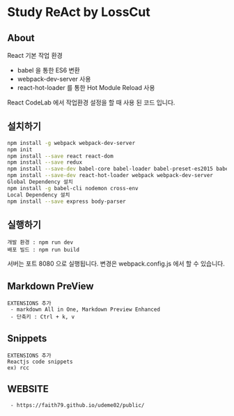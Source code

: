# Study ReAct by LossCut

## About

React 기본 작업 환경
- babel 을 통한 ES6 변환
- webpack-dev-server 사용
- react-hot-loader 를 통한 Hot Module Reload 사용

React CodeLab 에서 작업환경 설정을 할 때 사용 된 코드 입니다.


## 설치하기

```sh
npm install -g webpack webpack-dev-server
npm init
npm install --save react react-dom
npm install --save redux
npm install --save-dev babel-core babel-loader babel-preset-es2015 babel-preset-react 
npm install --save-dev react-hot-loader webpack webpack-dev-server
Global Dependency 설치
npm install -g babel-cli nodemon cross-env
Local Dependency 설치
npm install --save express body-parser
```

## 실행하기

```
개발 환경 : npm run dev
배포 빌드 : npm run build
```

서버는 포트 8080 으로 실행됩니다. 변경은 webpack.config.js 에서 할 수 있습니다.


 ## Markdown PreView
 ```
 EXTENSIONS 추가
  - markdown All in One, Markdown Preview Enhanced
  - 단축키 : Ctrl + k, v
 ```

## Snippets
```
EXTENSIONS 추가
Reactjs code snippets
ex) rcc
```

## WEBSITE
```
 - https://faith79.github.io/udeme02/public/
 ```


